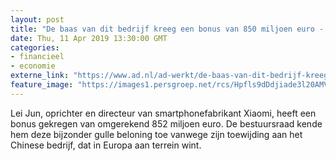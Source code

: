 ```yaml
---
layout: post
title: "De baas van dit bedrijf kreeg een bonus van 850 miljoen euro - en gaf het allemaal weg"
date: Thu, 11 Apr 2019 13:30:00 GMT
categories: 
- financieel 
- economie 
externe_link: "https://www.ad.nl/ad-werkt/de-baas-van-dit-bedrijf-kreeg-een-bonus-van-850-miljoen-euro-en-gaf-het-allemaal-weg~a5a2543d/"
feature_image: "https://images1.persgroep.net/rcs/Hpfls9dDdjiade3l20AMVGn3FRo/diocontent/127832977/_fitwidth/400/?appId=21791a8992982cd8da851550a453bd7f&quality=0.7"
---
```


Lei Jun, oprichter en directeur van smartphonefabrikant Xiaomi, heeft een bonus gekregen van omgerekend 852 miljoen euro. De bestuursraad kende hem deze bijzonder gulle beloning toe vanwege zijn toewijding aan het Chinese bedrijf, dat in Europa aan terrein wint.
